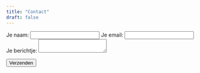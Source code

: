 ```yaml
---
title: "Contact"
draft: false
---
```


<form
  action="https://formspree.io/xjvgaaql"
  method="POST">
  <label class="contact-item">
    Je naam:
    <input type="text" name="name">
  </label>
  <label class="contact-item">
    Je email:
    <input type="text" name="_replyto">
  </label>
  <label class="contact-item">
    Je berichtje:
    <textarea name="message"></textarea>
  </label>

  <button class="cta" type="submit">Verzenden</button>
</form>